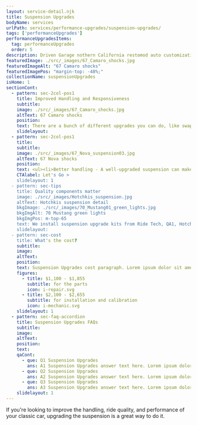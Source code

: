 ```yaml
---
layout: service-detail.njk
title: Suspension Upgrades
bodyName: services
urlPath: services/performance-upgrades/suspension-upgrades/
tags: ['performanceUpgrades']
performanceUpgradesItems:
  tag: performanceUpgrades
  order: 5
description: Driven Garage nothern California restomod auto customization and repair shop
featuredImage: ./src/_images/67_Camaro_shocks.jpg
featuredImageAlt: "67 Camaro shocks"
featuredImagePos: "margin-top: -48%;"
collectionName: suspensionUpgrades
isHome: 1
sectionCont:
  - pattern: sec-2col-pos1
    title: Improved Handling and Responsiveness
    subtitle: 
    image: ./src/_images/67_Camaro_shocks.jpg
    altText: 67 Camaro shocks
    position: 
    text: There are a bunch of different upgrades you can do, like swapping out the shocks and springs, installing sway bars, and upgrading the control arms. The specific upgrades you choose will depend on your car, your budget, and your driving style. But no matter what you choose, you're sure to notice a difference in the way your car drives.
    slidelayout:
  - pattern: sec-2col-pos1
    title: 
    subtitle: 
    image: ./src/_images/67_Nova_suspension03.jpg
    altText: 67 Nova shocks
    position: 
    text: <ul><li>Better handling - A well-upgraded suspension can make your car more responsive to steering input and reduce body roll in corners. This can make your car more fun to drive and safer on the road.</li><li>Smoother ride - A good suspension upgrade can also improve the ride quality of your car by absorbing bumps and road imperfections more effectively. This can make your car more comfortable to drive, especially on long trips.</li><li>More ground clearance - If you plan on taking your classic car off-road, an upgraded suspension can give you more ground clearance, which can help you avoid obstacles and improve your car's performance in rough terrain.</li><li>Customization - There are many different suspension upgrades available, so you can customize your car's handling and ride quality to your specific preferences.</li></ul>
    CTAlabel: Let's Go >
    slidelayout: 1
  - pattern: sec-tips
    title: Quality components matter
    image: ./src/_images/Hotchkis_suspension.jpg
    altText: Hotchkis suspension detail
    bkgImage: ./src/_images/70_Mustang01_green_lights.jpg
    bkgImgAlt: 70 Mustang green lights
    bkgImgPos: m-top-65
    text: We install suspension upgrade kits from Ride Tech, QA1, Hotchkis Suspension, Detroit Speed and more. We can work with you to determine your goals for the handling - and spec a and purchase a kit for you that gives you the best bang for your buck.
    slidelayout:
  - pattern: sec-cost
    title: What's the cost?
    subtitle: 
    image:
    altText:
    position:
    text: Suspension Upgrades cost paragraph. Lorem ipsum dolor sit amet, consectetur adipiscing elit. Cras vitae dolor id enim iaculis bibendum. Fusce ut pellentesque erat. Nunc vitae viverra massa. Duis placerat a augue in eleifend. Pellentesque ut neque ex. Ut non nisi ultrices, tincidunt nunc vitae, tincidunt orci. Donec cursus sagittis felis sed tempus. Ut et viverra arcu.
    figures:
      - title: $1,100 - $1,855
        subtitle: for the parts
        icon: i-repair.svg
      - title: $2,100 - $2,655
        subtitle: for installation and calibration
        icon: i-mechanic.svg
    slidelayout: 1
  - pattern: sec-faq-accordion
    title: Suspension Upgrades FAQs
    subtitle: 
    image: 
    altText: 
    position: 
    text: 
    qaCont:
      - que: Q1 Suspension Upgrades
        ans: A1 Suspension Upgrades answer text here. Lorem ipsum dolor sit amet, consectetur adipiscing elit. Cras vitae dolor id enim iaculis bibendum. Fusce ut pellentesque erat.
      - que: Q2 Suspension Upgrades
        ans: A2 Suspension Upgrades answer text here. Lorem ipsum dolor sit amet, consectetur adipiscing elit. Cras vitae dolor id enim iaculis bibendum. Fusce ut pellentesque erat.
      - que: Q3 Suspension Upgrades
        ans: A3 Suspension Upgrades answer text here. Lorem ipsum dolor sit amet, consectetur adipiscing elit. Cras vitae dolor id enim iaculis bibendum. Fusce ut pellentesque erat.
    slidelayout: 1
---
```


If you're looking to improve the handling, ride quality, and performance of your classic car, upgrading the suspension is a great way to do it.
